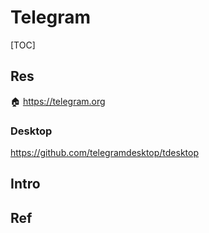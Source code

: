 # Telegram

[TOC]



## Res
🏠 https://telegram.org


### Desktop
https://github.com/telegramdesktop/tdesktop



## Intro


## Ref

